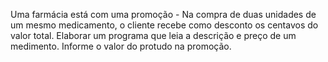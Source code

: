 Uma farmácia está com uma promoção - Na compra de duas unidades de um mesmo medicamento, o cliente recebe como desconto os centavos do valor total.
Elaborar um programa que leia a descrição e preço de um medimento. Informe o valor do protudo na promoção.